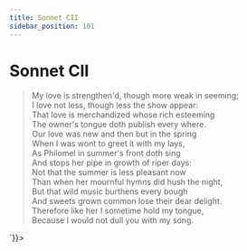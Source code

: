 ```yaml
---
title: Sonnet CII
sidebar_position: 101
---
```

<div dangerouslySetInnerHTML={{__html: `<div><HTML><HEAD><TITLE>Sonnet CII</TITLE></HEAD>
<BODY><H1>Sonnet CII</H1>

<BLOCKQUOTE>My love is strengthen'd, though more weak in seeming;<BR>
I love not less, though less the show appear:<BR>
That love is merchandized whose rich esteeming<BR>
The owner's tongue doth publish every where.<BR>
Our love was new and then but in the spring<BR>
When I was wont to greet it with my lays,<BR>
As Philomel in summer's front doth sing<BR>
And stops her pipe in growth of riper days:<BR>
Not that the summer is less pleasant now<BR>
Than when her mournful hymns did hush the night,<BR>
But that wild music burthens every bough<BR>
And sweets grown common lose their dear delight.<BR>
  Therefore like her I sometime hold my tongue,<BR>
  Because I would not dull you with my song.<BR>
</BLOCKQUOTE>

</BODY></HTML>
</div>`}}></div>